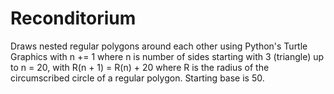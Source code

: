 # Reconditorium

Draws nested regular polygons around each other using Python's Turtle Graphics with n += 1 where n is number of sides starting with 3 (triangle) up to n = 20,  with R(n + 1) = R(n) + 20 where R is the radius of the circumscribed circle of a regular polygon. Starting base is 50.
